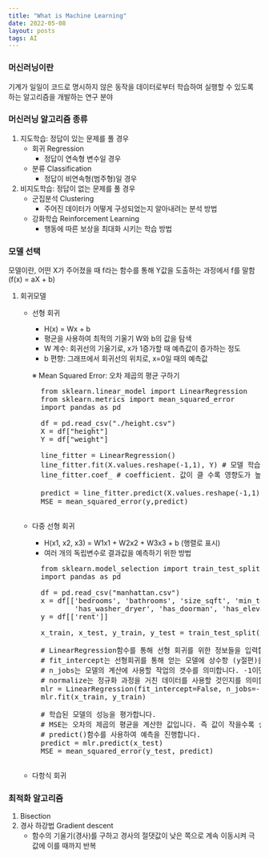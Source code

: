```yaml
---
title: "What is Machine Learning"
date: 2022-05-08
layout: posts
tags: AI
---
```


### 머신러닝이란
기계가 일일이 코드로 명시하지 않은 동작을 데이터로부터 학습하여 실행할 수 있도록 하는 알고리즘을 개발하는 연구 분야


### 머신러닝 알고리즘 종류
1. 지도학습: 정답이 있는 문제를 풀 경우
    - 회귀 Regression
        - 정답이 연속형 변수일 경우
    - 분류 Classification
        - 정답이 비연속형(범주형)일 경우
2. 비지도학습: 정답이 없는 문제를 풀 경우
    - 군집분석 Clustering
        - 주어진 데이터가 어떻게 구성되었는지 알아내려는 분석 방법
    - 강화학습 Reinforcement Learning
        - 행동에 따른 보상을 최대화 시키는 학습 방법


### 모델 선택
모델이란, 어떤 X가 주어졌을 때 f라는 함수를 통해 Y값을 도출하는 과정에서 f를 말함 (f(x) = aX + b)

1. 회귀모델
    - 선형 회귀
        - H(x) = Wx + b
        - 평균을 사용하여 최적의 기울기 W와 b의 값을 탐색
        - W 계수: 회귀선의 기울기로, x가 1증가할 때 예측값이 증가하는 정도
        - b 편향: 그래프에서 회귀선의 위치로, x=0일 때의 예측값
    
        ※ Mean Squared Error: 오차 제곱의 평균 구하기
        <pre>
        from sklearn.linear_model import LinearRegression
        from sklearn.metrics import mean_squared_error
        import pandas as pd
    
        df = pd.read_csv("./height.csv")
        X = df["height"]
        Y = df["weight"]
    
        line_fitter = LinearRegression()
        line_fitter.fit(X.values.reshape(-1,1), Y) # 모델 학습시키기 .fit(data, answer)
        line_fitter.coef_ # coefficient. 값이 클 수록 영향도가 높음
        
        predict = line_fitter.predict(X.values.reshape(-1,1)) # 예측하기
        MSE = mean_squared_error(y,predict)
        </pre>
    - 다중 선형 회귀
        - H(x1, x2, x3) = W1x1 + W2x2 + W3x3 + b (행렬로 표시)
        - 여러 개의 독립변수로 결과값을 예측하기 위한 방법

        <pre>
        from sklearn.model_selection import train_test_split
        import pandas as pd
        
        df = pd.read_csv("manhattan.csv")
        x = df[['bedrooms', 'bathrooms', 'size_sqft', 'min_to_subway', 'floor', 'building_age_yrs', 'no_fee', 'has_roofdeck', 
                'has_washer_dryer', 'has_doorman', 'has_elevator', 'has_dishwasher', 'has_patio', 'has_gym']]
        y = df[['rent']]

        x_train, x_test, y_train, y_test = train_test_split(x, y, test_size=0.2)
        
        # LinearRegression함수를 통해 선형 회귀를 위한 정보들을 입력합니다.
        # fit_intercept는 선형회귀를 통해 얻는 모델에 상수항 (y절편)을 포함할 것인지 말지를 의미합니다.
        # n_jobs는 모델의 계산에 사용할 작업의 갯수를 의미합니다. -1이면 현 PC의 최대성능
        # normalize는 정규화 과정을 거친 데이터를 사용할 것인지를 의미합니다.
        mlr = LinearRegression(fit_intercept=False, n_jobs=-1, normalize=True)
        mlr.fit(x_train, y_train)
        
        # 학습된 모델의 성능을 평가합니다.
        # MSE는 오차의 제곱의 평균을 계산한 값입니다. 즉 값이 작을수록 실제 값과의 차이가 적음을 의미합니다.
        # predict()함수를 사용하여 예측을 진행합니다.
        predict = mlr.predict(x_test)
        MSE = mean_squared_error(y_test, predict)
        </pre>
    - 다항식 회귀

### 최적화 알고리즘
1. Bisection 
2. 경사 하강법 Gradient descent
    - 함수의 기울기(경사)를 구하고 경사의 절댓값이 낮은 쪽으로 계속 이동시켜 극값에 이를 때까지 반복
